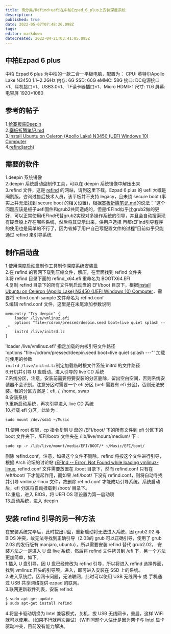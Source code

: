 ```yaml
---
title: 待分类/Refind+uefi在中柏Ezpad_6_plus上安装深度系统
description: 
published: true
date: 2022-05-07T07:48:26.098Z
tags: 
editor: markdown
dateCreated: 2022-04-21T03:41:05.095Z
---
```


## 中柏Ezpad 6 plus
中柏 Ezpad 6 plus 为中柏的一款二合一平板电脑，配置为：
CPU:  英特尔Apollo Lake N3450 1.1~2.2GHz
内存: 6G
SSD: 60G
eMMC: 58G
接口: DC电源接口×1、耳机接口×1、USB3.0×1、TF读卡器插口×1、Micro HDMI×1
尺寸: 11.6
屏幕: 电容屏 1920×1080
## 参考的帖子
1.[给寨板装Deepin](https://bbs.deepin.org/forum.php?mod=viewthread&tid=149744&extra=&page=1)  
2.[寨板折腾笔记.md](https://segmentfault.com/n/1330000012319645#articleHeader3)  
3.[Install Ubuntu on Celeron (Apollo Lake) N3450 (UEFI Windows 10) Computer](https://thanhsiang.org/faqing/node/221)  
4.[refind(arch)](https://wiki.archlinux.org/index.php/REFInd_(%E7%AE%80%E4%BD%93%E4%B8%AD%E6%96%87))  
## 需要的软件
1.deepin 系统镜像  
2.deepin 系统启动盘制作工具，可以在 deepin 系统镜像中解压出来  
3.refind 文件，这是 [refind](http://www.rodsbooks.com/refind/) 的网站，请到这里下载。Ezpad 6 plus 的 uefi 大概是阉割版，咨询过售后技术人员，该平板并不支持 legacy，且未锁 secure boot (事实上并无法找到 secure boot 的相关设置)，根据[寨板折腾笔记.md](https://segmentfault.com/n/1330000012319645#articleHeader3)的说法：“这个问题应该是板子uefi固件和grub2共同造成的，但是rEFInd似乎比grub2做的更好，可以正常使用rEFInd代替grub2实现对多操作系统的引导，并且会自动搜索现有硬盘般上存在哪些系统，然后将其显示出来，供用户选择
再都rEFInd引导程序的使用也是简单的不行了，因为省掉了用户自己写配置文件的过程”目前似乎只能通过 refind 来引导系统  
## 制作启动盘
1.使用深度启动盘制作工具制作深度系统安装盘  
2.在 refind 的官网下载到压缩文件，解压，在里面找到 refind 文件夹  
3.将 refind 目录下面的 refind_x64.efi 重命名为 BOOTX64.EFI  
4.复制 refind 目录下的所有文件到启动盘的 EFI/boot 目录下，根据[Install Ubuntu on Celeron (Apollo Lake) N3450 (UEFI Windows 10) Computer](https://thanhsiang.org/faqing/node/221)，需要将 refind.conf-sample 文件命名为 refind.conf  
5.编辑 refind.conf 文件，这里是在末尾添加参数说明  
```
menuentry "Try deepin" {
    loader /live/vmlinuz.efi
    options "file=/cdrom/pressed/deepin.seed boot=live quiet splash ---"
    initrd /live/initrd.lz
}
```  

'loader /live/vmlinuz.efi' 指定加载的内核引导文件路径  
'options "file=/cdrom/pressed/deepin.seed boot=live quiet splash ---"' 加载时使用的参数  
`initrd /live/initrd.lz`制定加载临时根文件系统 initrd 的文件路径  
6.开机并引导 U 盘启动，进入引导的 live CD 系统  
7.系统分区，注意，安装前需要将要安装的分区删除，留出空白空间，否则系统安装器不会识别。注意分区时需要一个 efi 分区 (uefi 需要有 efi 分区)，否则无法安装。我的分区方案是：efi, /, /home, swap  
8.安装系统  
9.重新启动系统，再次引导进入 live CD 系统  
10.挂载 efi 分区，此处为：  
```
sudo mount /dev/sda1 ~/Music
```  
11.使用 root 权限，cp 指令复制 U 盘的 /EFI/boot/ 下的所有文件到 efi 分区下的 boot 文件夹下，/EFI/boot/ 文件夹在 /lib/live/mount/medium/ 下：  
```
sudo cp -r /lib/live/mount/media/EFI/BOOT/* ~/Music/EFI/boot/
```   
删除 refind.conf，注意，如果这个文件不删除，refind 将按这个文件进行引导，根据 Arch 论坛的讨论帖 [rEFInd -- Error: Not Found while loading vmlinuz-linux](https://bbs.archlinux.org/viewtopic.php?id=182069), refind.conf 文件需要放置在 /boot 目录下，然而 refind.conf 只有在 /eft/boot/ 下才能起作用，而如果 /efi/boot/ 下没有 refind.conf，则将自动寻找并引导 vmlinuz-linux 文件，故删除 refind.conf 才能成功引导系统。系统启动后，efi 分区将自动挂载到 /boot/ 目录下。  
12.重启，进入 BIOS，将 UEFI OS 项设置为第一启动项  
13.启动系统，进入 deepin
## 安装 refind 引导的另一种方法
在安装系统完毕后，此时拔出U盘，重新启动将无法进入系统，因 grub2.02 与 BIOS 冲突，故无法寻找到正确引导（2.03的 grub 可以正确引导，使用了 grub 2.03 的发行版有 manjaro, ubuntu），所以需要安装 refind 替代 grub2.02。
安装方法之一是进入 U 盘 live 系统，然后将 refind 文件拷贝到 /efi 下，另一个方法更加简单，如下。  
1.插入 U 盘引导，因 U 盘已经修改为 refind 引导，所以将进入 refind 选择界面，找到 vmlinuz 开头的引导项，进入，即可进入安装在 SSD 上的系统。  
2.进入系统后，因网卡问题，无法联网，此时可以使用 USB 无线网卡 或 手机通过 USB 共享网络提供 ezpad 的联网。  
3.联网更新软件列表，安装 refind:  
```
$ sudo apt-get update
$ sudo apt-get install refind
```
4.将显卡驱动切换为 Intel 兼容模式，关机，拔 USB 无线网卡，重启，这样 WiFi 就可以使用。（如果不行就再次尝试）（WiFi问题个人估计是因为网卡与 Intel 显卡驱动冲突，目前没有能力解决。